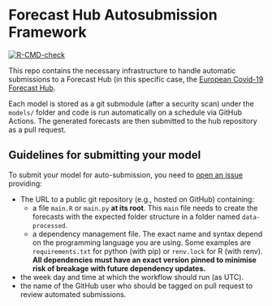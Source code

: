 
<!-- README.md is generated from README.Rmd. Please edit that file -->

# Forecast Hub Autosubmission Framework

<!-- badges: start -->

[![R-CMD-check](https://github.com/epiforecasts/covid19-forecast-hub-europe-submissions/workflows/R-CMD-check/badge.svg)](https://github.com/epiforecasts/covid19-forecast-hub-europe-submissions/actions)
<!-- badges: end -->

This repo contains the necessary infrastructure to handle automatic
submissions to a Forecast Hub (in this specific case, the [European
Covid-19 Forecast
Hub](https://github.com/epiforecasts/covid19-forecast-hub-europe).

Each model is stored as a git submodule (after a security scan) under
the `models/` folder and code is run automatically on a schedule via
GitHub Actions. The generated forecasts are then submitted to the hub
repository as a pull request.

## Guidelines for submitting your model

To submit your model for auto-submission, you need to [open an
issue](https://github.com/epiforecasts/covid19-forecast-hub-europe-submissions/issues/new?template=new-model.md)
providing:

-   The URL to a public git repository (e.g., hosted on GitHub)
    containing:
    -   a file `main.R` or `main.py` **at its root**. This `main` file
        needs to create the forecasts with the expected folder structure
        in a folder named `data-processed`.
    -   a dependency management file. The exact name and syntax depend
        on the programming language you are using. Some examples are
        `requirements.txt` for python (with pip) or `renv.lock` for R
        (with renv). **All dependencies must have an exact version
        pinned to minimise risk of breakage with future dependency
        updates.**
-   the week day and time at which the workflow should run (as UTC).
-   the name of the GitHub user who should be tagged on pull request to
    review automated submissions.
